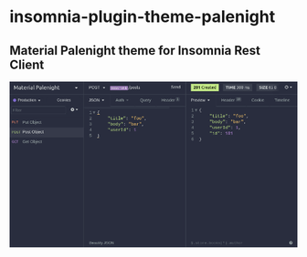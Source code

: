 # insomnia-plugin-theme-palenight

## Material Palenight theme for Insomnia Rest Client
![Screenshot](https://raw.githubusercontent.com/Gabb1995/insomnia-plugin-theme-palenight/master/material-palenight.png)
